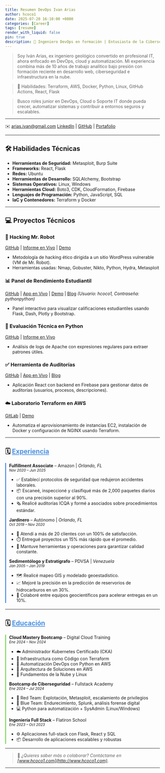 ```yaml
---
title: Resumen DevOps Ivan Arias
author: hcoco1
date: 2025-07-20 16:10:00 +0800
categories: [Career]
tags: [resume]
render_with_liquid: false
pin: true
description: 🧠 Ingeniero DevOps en formación | Entusiasta de la Ciberseguridad y la Nube
---
```



> Soy Iván Arias, ex ingeniero geológico convertido en profesional IT, ahora enfocado en DevOps, cloud y automatización. Mi experiencia combina más de 10 años de trabajo analítico bajo presión con formación reciente en desarrollo web, ciberseguridad e infraestructura en la nube.

> 🔧 Habilidades: Terraform, AWS, Docker, Python, Linux, GitHub Actions, React, Flask

> Busco roles junior en DevOps, Cloud o Soporte IT donde pueda crecer, automatizar sistemas y contribuir a entornos seguros y escalables.

---

✉️ [arias.ivan@gmail.com](mailto:arias.ivan@gmail.com)
[LinkedIn](https://www.linkedin.com/in/hcoco1/) | [GitHub](https://github.com/hcoco1) | [Portafolio](https://www.hcoco1.com)

---

## 🛠 Habilidades Técnicas

* **Herramientas de Seguridad:** Metasploit, Burp Suite
* **Frameworks:** React, Flask
* **Redes:** Ubuntu
* **Herramientas de Desarrollo:** SQLAlchemy, Bootstrap
* **Sistemas Operativos:** Linux, Windows
* **Herramientas Cloud:** Boto3, CDK, CloudFormation, Firebase
* **Lenguajes de Programación:** Python, JavaScript, SQL
* **IaC y Contenedores:** Terraform y Docker

---

## 💻 Proyectos Técnicos

### 🔐 Hacking Mr. Robot

[GitHub](https://github.com/hcoco1/Career-Simulation-4) | [Informe en Vivo](https://hcoco1.github.io/Career-Simulation-4/) | [Demo](https://youtu.be/6JSVCGe07eE)

* Metodología de hacking ético dirigida a un sitio WordPress vulnerable (VM de Mr. Robot).
* Herramientas usadas: Nmap, Gobuster, Nikto, Python, Hydra, Metasploit

### 📊 Panel de Rendimiento Estudiantil

[GitHub](https://github.com/hcoco1/hcoco1-dashboard) | [App en Vivo](https://hcoco1.pythonanywhere.com) | [Demo](https://youtu.be/Iw42U5wybu8) | [Blog](https://www.hcoco1.com/blog/2024-05-29-dashboard)
*(Usuario: hcoco1, Contraseña: pythonpython)*

* Panel interactivo para visualizar calificaciones estudiantiles usando Flask, Dash, Plotly y Bootstrap.

### 🔎 Evaluación Técnica en Python

[GitHub](https://github.com/hcoco1/Python-Assessment) | [Informe en Vivo](https://hcoco1.github.io/Python-Assessment/)

* Análisis de logs de Apache con expresiones regulares para extraer patrones útiles.

### ✅ Herramienta de Auditorías

[GitHub](https://github.com/hcoco1/todo-list-local-storage) | [App en Vivo](https://www.audits.hcoco1.com/signin) | [Blog](https://www.hcoco1.com/blog/2024-03-13-audits-tool)

* Aplicación React con backend en Firebase para gestionar datos de auditorías (usuarios, procesos, descripciones).

### ☁️ Laboratorio Terraform en AWS

[GitLab](https://gitlab.com/hcoco11/terraform-learn) | [Demo](https://youtu.be/SvPrUltymLw)

* Automatiza el aprovisionamiento de instancias EC2, instalación de Docker y configuración de NGINX usando Terraform.

---

## 🗓️ <u style="color:#4A90E2;">Experiencia</u>

<div style="border-left: 3px solid #4A90E2; padding-left: 10px; margin-bottom: 20px;">
  <strong>Fulfillment Associate</strong> – Amazon | <em>Orlando, FL</em><br>
  <small><i>Nov 2020 – Jun 2025</i></small>
  <ul>
    <li>✅ Establecí protocolos de seguridad que redujeron accidentes laborales.</li>
    <li>📦 Escaneé, inspeccioné y clasifiqué más de 2,000 paquetes diarios con una precisión superior al 90%.</li>
    <li>🗞️ Realicé auditorías ICQA y formé a asociados sobre procedimientos estándar.</li>
  </ul>

<strong>Jardinero</strong> – Autónomo | <em>Orlando, FL</em><br> <small><i>Oct 2019 – Nov 2020</i></small>

  <ul>
    <li>🌿 Atendí a más de 20 clientes con un 100% de satisfacción.</li>
    <li>⏱️ Entregué proyectos un 15% más rápido que el promedio.</li>
    <li>🔧 Mantuve herramientas y operaciones para garantizar calidad constante.</li>
  </ul>

<strong>Sedimentólogo y Estratígrafo</strong> – PDVSA | <em>Venezuela</em><br> <small><i>Jan 2005 – Jan 2019</i></small>

  <ul>
    <li>🗺️ Realicé mapeo GIS y modelado geoestadístico.</li>
    <li>📈 Mejoré la precisión en la predicción de reservorios de hidrocarburos en un 30%.</li>
    <li>🤝 Colaboré entre equipos geocientíficos para acelerar entregas en un 10%.</li>
  </ul>
</div>

---

## 🗓️ <u style="color:#4A90E2;">Educación</u>

<div style="border-left: 3px solid #7ED957; padding-left: 10px;">
  <strong>Cloud Mastery Bootcamp</strong> – Digital Cloud Training<br>
  <small><i>Ene 2024 – Nov 2024</i></small>
  <ul>
    <li>☁️ Administrador Kubernetes Certificado (CKA)</li>
    <li>🔧 Infraestructura como Código con Terraform</li>
    <li>🐍 Automatización DevOps con Python en AWS</li>
    <li>🧠 Arquitectura de Soluciones en AWS</li>
    <li>🐧 Fundamentos de la Nube y Linux</li>
  </ul>

<strong>Bootcamp de Ciberseguridad</strong> – Fullstack Academy<br> <small><i>Ene 2024 – Jul 2024</i></small>

  <ul>
    <li>🔴 Red Team: Explotación, Metasploit, escalamiento de privilegios</li>
    <li>🔵 Blue Team: Endurecimiento, Splunk, análisis forense digital</li>
    <li>💻 Python para automatización + SysAdmin (Linux/Windows)</li>
  </ul>

<strong>Ingeniería Full Stack</strong> – Flatiron School<br> <small><i>Ene 2023 – Oct 2023</i></small>

  <ul>
    <li>⚙️ Aplicaciones full-stack con Flask, React y SQL</li>
    <li>📦 Desarrollo de aplicaciones escalables y robustas</li>
  </ul>
</div>

---

> 💬 <em>¿Quieres saber más o colaborar? Contáctame en <a href="https://www.hcoco1.com">[www.hcoco1.com](http://www.hcoco1.com)</a>.</em>

---


